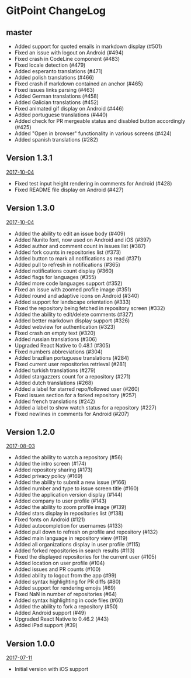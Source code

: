 # GitPoint ChangeLog

## master

* Added support for quoted emails in markdown display (#501)
* Fixed an issue with logout on Android (#494)
* Fixed crash in CodeLine component (#483)
* Fixed locale detection (#479)
* Added esperanto translations (#471)
* Added polish translations (#466)
* Fixed crash if markdown contained an anchor (#465)
* Fixed issues links parsing (#463)
* Added German translations (#458)
* Added Galician translations (#452)
* Fixed animated gif display on Android (#446)
* Added portuguese translations (#440)
* Added check for PR mergeable status and disabled button accordingly (#425)
* Added "Open in browser" functionality in various screens (#424)
* Added spanish translations (#282)

## Version 1.3.1
[2017-10-04](https://github.com/gitpoint/git-point/releases/tag/1.3.1)

* Fixed test input height rendering in comments for Android (#428)
* Fixed README file display on Android (#427)

## Version 1.3.0
[2017-10-04](https://github.com/gitpoint/git-point/releases/tag/1.3.0)


* Added the ability to edit an issue body (#409)
* Added Nunito font, now used on Android and iOS (#397)
* Added author and comment count in issues list (#387)
* Added fork counts in repositories list (#373)
* Added button to mark all notifications as read (#371)
* Added pull to refresh in notifications (#365)
* Added notifications count display (#360)
* Added flags for languages (#355)
* Added more code languages support (#352)
* Fixed an issue with zoomed profile image (#351)
* Added round and adaptive icons on Android (#340)
* Added support for landscape orientation (#333)
* Fixed the repository being fetched in repository screen (#332)
* Added the ability to edit/delete comments (#327)
* Added better markdown display support (#326)
* Added webview for authentication (#323)
* Fixed crash on empty text (#320)
* Added russian translations (#306)
* Upgraded React Native to 0.48.1 (#305)
* Fixed numbers abbreviations (#304)
* Added brazilian portuguese translations (#284)
* Fixed current user repositories retrieval (#281)
* Added turkish translations (#279)
* Added stargazzers count for a repository (#271)
* Added dutch translations (#268)
* Added a label for starred repo/followed user (#260)
* Fixed issues section for a forked repository (#257)
* Added french translations (#242)
* Added a label to show watch status for a repository (#227)
* Fixed newlines in comments for Android (#207)

## Version 1.2.0
[2017-08-03](#)

* Added the ability to watch a repository (#56)
* Added the intro screen (#174)
* Added repository sharing (#173)
* Added privacy policy (#169)
* Added the ability to submit a new issue (#166)
* Added number and type to issue screen title (#160)
* Added the application version display (#144)
* Added company to user profile (#143)
* Added the ability to zoom profile image (#139)
* Added stars display in repositories list (#138)
* Fixed fonts on Android (#121)
* Added autocompletion for usernames (#133)
* Added pull down to refresh on profile and repository (#132)
* Added main language in repository view (#119)
* Added all organizations display in user profile (#115)
* Added forked repositories in search results (#113)
* Fixed the displayed repositories for the current user (#105)
* Added location on user profile (#104)
* Added issues and PR counts (#100)
* Added ability to logout from the app (#99)
* Added syntax highlighting for PR diffs (#80)
* Added support for rendering emojis (#69)
* Fixed NaN in number of repositories (#64)
* Added syntax highlighting in code files (#60)
* Added the ability to fork a repository (#50)
* Added Android support (#49)
* Upgraded React Native to 0.46.2 (#43)
* Added iPad support (#39)

## Version 1.0.0
[2017-07-11](https://github.com/gitpoint/git-point/releases/tag/1.1.0)

* Initial version with iOS support
